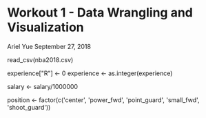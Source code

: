 Workout 1 - Data Wrangling and Visualization
================
Ariel Yue
September 27, 2018

read\_csv(nba2018.csv)

experience\["R"\] &lt;- 0 experience &lt;- as.integer(experience)

salary &lt;- salary/1000000

position &lt;- factor(c('center', 'power\_fwd', 'point\_guard', 'small\_fwd', 'shoot\_guard'))
